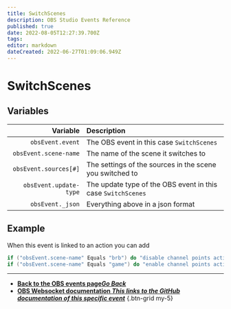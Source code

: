 ```yaml
---
title: SwitchScenes
description: OBS Studio Events Reference
published: true
date: 2022-08-05T12:27:39.700Z
tags: 
editor: markdown
dateCreated: 2022-06-27T01:09:06.949Z
---
```


# SwitchScenes

## Variables

| Variable | Description |
|---------:|:------------|
| `obsEvent.event` | The OBS event in this case `SwitchScenes`
| `obsEvent.scene-name` | The name of the scene it switches to
| `obsEvent.sources[#]` | The settings of the sources in the scene you switched to
| `obsEvent.update-type` | The update type of the OBS event in this case `SwitchScenes`
| `obsEvent._json` | Everything above in a json format

## Example
When this event is linked to an action you can add
```csharp
if ("obsEvent.scene-name" Equals "brb") do "disable channel points action" then "break"
if ("obsEvent.scene-name" Equals "game") do "enable channel points action" then "break"
```

---

- [<i class="mdi mdi-chevron-left"></i>**Back to the OBS events page*Go Back***](/en/Broadcasters/OBS/Events)
- [<i class="mdi mdi-github"></i> **OBS Websocket documentation *This links to the GitHub documentation of this specific event***](https://github.com/obsproject/obs-websocket/blob/4.x-current/docs/generated/protocol.md#switchscenes)
{.btn-grid my-5}